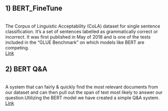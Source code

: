<h2>1) BERT_FineTune</h2>
<br>
<a>
The Corpus of Linguistic Acceptability (CoLA) dataset for single sentence classification. It’s a set of sentences labelled as grammatically correct or incorrect. It was first published in May of 2018 and is one of the tests included in the “GLUE Benchmark” on which models like BERT are competing.</a> 


<!DOCTYPE html>
<html>

<body>
    <div>
        <a href="https://raw.githubusercontent.com/arjunssat/BERT_FineTune/main/BERT_Fine_Tuning_sentenced_with_PyTorch.ipynb">
            Link
        </a>
    </div>
</body>
</html>

<h2>2) BERT Q&A</h2>
<br>
<a>A system that can fairly & quickly find the most relevant documents from our dataset and can then pull out the span of text most likely to answer our question.Utilizing the BERT model we have created a simple Q&A system.</a>

<!DOCTYPE html>
<html>

<body>
    <div>
        <a href="https://raw.githubusercontent.com/arjunssat/BERT_Models/main/Bert_Q%26A.ipynb">
            Link
        </a>
    </div>
</body>
</html>
